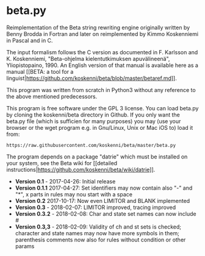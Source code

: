 beta.py
=======

Reimplementation of the Beta string rewriting engine originally written by Benny Brodda in Fortran and later on reimplemented by Kimmo Koskenniemi in Pascal and in C.

The input formalism follows the C version as documented in F. Karlsson and K. Koskenniemi, "Beta-ohjelma kielentutkimuksen apuvälineenä", Yliopistopaino, 1990. An English version of that manual is available here as a manual [[BETA: a tool for a linguist|https://github.com/koskenni/beta/blob/master/betaref.md]].

This program was written from scratch in Python3 without any reference to the above mentioned predecessors.

This program is free software under the GPL 3 license. You can load beta.py by cloning the koskenni/beta directory in Github. If you only want the beta.py file (which is sufficien for many purposes) you may (use your browser or the wget program e.g. in Gnu/Linux, Unix or Mac iOS to) load it from:

    https://raw.githubusercontent.com/koskenni/beta/master/beta.py

The program depends on a package "datrie" which must be installed on your system, see the Beta wiki for [[detailed instructions|https://github.com/koskenni/beta/wiki/datrie]].

- **Version 0.1** - 2017-04-26: Initial release
- **Version 0.1.1** 2017-04-27: Set identifiers may now contain also "-" and "*", x parts in rules may nou start with a space 
- **Version 0.2** 2017-10-17: Now even LIMITOR and BLANK implemented
- **Version 0.3** - 2018-02-07: LIMITOR improved, tracing improved
- **Version 0.3.2** - 2018-02-08: Char and state set names can now include #
- **Version 0.3,3** - 2018-02-09: Validity of ch and st sets is checked; character and state names may now have more symbols in them; parenthesis comments now also for rules without condition or other params

